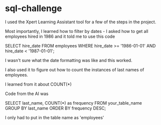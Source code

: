# sql-challenge

I used the Xpert Learning Assistant tool for a few of the steps in the project.

Most importantly, I learned how to filter by dates  -  I asked how to get all employees hired in 1986 and it told me to use this code

SELECT hire_date
FROM employees
WHERE hire_date >= '1986-01-01' AND hire_date < '1987-01-01';

I wasn't sure what the date formatting was like and this worked.

I also used it to figure out how to count the instances of last names of employees.

I learned from it about COUNT(*)

Code from the AI was

SELECT last_name, COUNT(*) as frequency
FROM your_table_name
GROUP BY last_name
ORDER BY frequency DESC;

I only had to put in the table name as 'employees'


